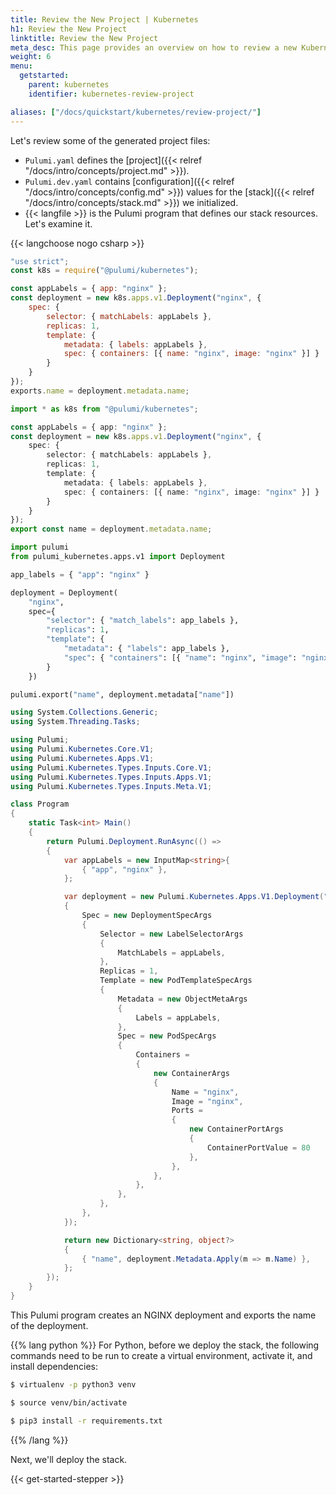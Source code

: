 ```yaml
---
title: Review the New Project | Kubernetes
h1: Review the New Project
linktitle: Review the New Project
meta_desc: This page provides an overview on how to review a new Kubernetes project.
weight: 6
menu:
  getstarted:
    parent: kubernetes
    identifier: kubernetes-review-project

aliases: ["/docs/quickstart/kubernetes/review-project/"]
---
```


Let's review some of the generated project files:

- `Pulumi.yaml` defines the [project]({{< relref "/docs/intro/concepts/project.md" >}}).
- `Pulumi.dev.yaml` contains [configuration]({{< relref "/docs/intro/concepts/config.md" >}}) values for the [stack]({{< relref "/docs/intro/concepts/stack.md" >}}) we initialized.
- {{< langfile >}} is the Pulumi program that defines our stack resources. Let's examine it.

{{< langchoose nogo csharp >}}

```javascript
"use strict";
const k8s = require("@pulumi/kubernetes");

const appLabels = { app: "nginx" };
const deployment = new k8s.apps.v1.Deployment("nginx", {
    spec: {
        selector: { matchLabels: appLabels },
        replicas: 1,
        template: {
            metadata: { labels: appLabels },
            spec: { containers: [{ name: "nginx", image: "nginx" }] }
        }
    }
});
exports.name = deployment.metadata.name;
```

```typescript
import * as k8s from "@pulumi/kubernetes";

const appLabels = { app: "nginx" };
const deployment = new k8s.apps.v1.Deployment("nginx", {
    spec: {
        selector: { matchLabels: appLabels },
        replicas: 1,
        template: {
            metadata: { labels: appLabels },
            spec: { containers: [{ name: "nginx", image: "nginx" }] }
        }
    }
});
export const name = deployment.metadata.name;
```

```python
import pulumi
from pulumi_kubernetes.apps.v1 import Deployment

app_labels = { "app": "nginx" }

deployment = Deployment(
    "nginx",
    spec={
        "selector": { "match_labels": app_labels },
        "replicas": 1,
        "template": {
            "metadata": { "labels": app_labels },
            "spec": { "containers": [{ "name": "nginx", "image": "nginx" }] }
        }
    })

pulumi.export("name", deployment.metadata["name"])
```

```csharp
using System.Collections.Generic;
using System.Threading.Tasks;

using Pulumi;
using Pulumi.Kubernetes.Core.V1;
using Pulumi.Kubernetes.Apps.V1;
using Pulumi.Kubernetes.Types.Inputs.Core.V1;
using Pulumi.Kubernetes.Types.Inputs.Apps.V1;
using Pulumi.Kubernetes.Types.Inputs.Meta.V1;

class Program
{
    static Task<int> Main()
    {
        return Pulumi.Deployment.RunAsync(() =>
        {
            var appLabels = new InputMap<string>{
                { "app", "nginx" },
            };

            var deployment = new Pulumi.Kubernetes.Apps.V1.Deployment("nginx", new DeploymentArgs
            {
                Spec = new DeploymentSpecArgs
                {
                    Selector = new LabelSelectorArgs
                    {
                        MatchLabels = appLabels,
                    },
                    Replicas = 1,
                    Template = new PodTemplateSpecArgs
                    {
                        Metadata = new ObjectMetaArgs
                        {
                            Labels = appLabels,
                        },
                        Spec = new PodSpecArgs
                        {
                            Containers =
                            {
                                new ContainerArgs
                                {
                                    Name = "nginx",
                                    Image = "nginx",
                                    Ports =
                                    {
                                        new ContainerPortArgs
                                        {
                                            ContainerPortValue = 80
                                        },
                                    },
                                },
                            },
                        },
                    },
                },
            });

            return new Dictionary<string, object?>
            {
                { "name", deployment.Metadata.Apply(m => m.Name) },
            };
        });
    }
}
```

This Pulumi program creates an NGINX deployment and exports the name of the deployment.

{{% lang python %}}
For Python, before we deploy the stack, the following commands need to be run to create a virtual environment, activate it, and install dependencies:

```bash
$ virtualenv -p python3 venv
```

```bash
$ source venv/bin/activate
```

```bash
$ pip3 install -r requirements.txt
```

{{% /lang %}}

Next, we'll deploy the stack.

{{< get-started-stepper >}}
